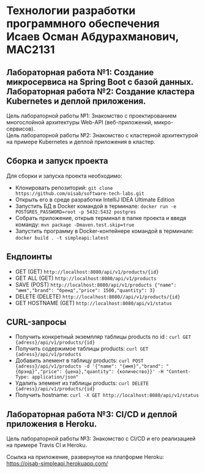 # Технологии разработки программного обеспечения<br>Исаев Осман Абдурахманович, МАС2131
## Лабораторная работа №1: Создание микросервиса на Spring Boot с базой данных.<br>Лабораторная работа №2: Cоздание кластера Kubernetes и деплой приложения.
Цель лабораторной работы №1: Знакомство с проектированием многослойной архитектуры Web-API (веб-приложений, микро-сервисов).<br>
Цель лабораторной работы №2: Знакомство с кластерной архитектурой на примере Kubernetes и деплой приложения в кластер.<br>

## Сборка и запуск проекта
Для сборки и запуска проекта необходимо:
* Клонировать репозиторий: ```git clone https://github.com/oisab/software-tech-labs.git```
* Открыть его в среде разработки IntelliJ IDEA Ultimate Edition
* Запустить БД в Docker командой в терминале: ```docker run -e POSTGRES_PASSWORD=root -p 5432:5432 postgres```
* Собрать приложение, открыв терминал в папке проекта и введя команду: ```mvn package -Dmaven.test.skip=true```
* Запустить программу в Docker-контейнере командой в терминале: ```docker build . -t simpleapi:latest```

## Ендпоинты
* GET (GET) ```http://localhost:8080/api/v1/products/{id}```
* GET ALL (GET) ```http://localhost:8080/api/v1/products```
* SAVE (POST) ```http://localhost:8080/api/v1/products {"name": "имя","brand": "бренд","price": 1500,"quantity": 3}```
* DELETE (DELETE) ```http://localhost:8080//api/v1/products/{id}```
* GET HOSTNAME (GET) ```http://localhost:8080/api/v1/status```

## CURL-запросы
* Получить конкретный экземпляр таблицы products по id : ```curl GET {adress}/api/v1/products/{id}```
* Получить содержимое таблицы products: ```curl GET {adress}/api/v1/products```
* Добавить элемент в таблицу products: ```curl POST {adress}/api/v1/products -d '{"name": "{имя}","brand": "{брэнд}","price": {цена},"quantity": {количество}}' -H "Content-Type: application/json"```
* Удалить элемент из таблицы products: ```curl DELETE {adress}/api/v1/products/{id}```
* Получить hostname: ```curl -X GET http://localhost:8080/api/v1/status```

## Лабораторная работа №3: CI/CD и деплой приложения в Heroku.
Цель лабораторной работы №3: Знакомство с CI/CD и его реализацией на примере Travis CI и Heroku.

Ссылка на приложение, развернутое на платформе Heroku: https://oisab-simpleapi.herokuapp.com/
